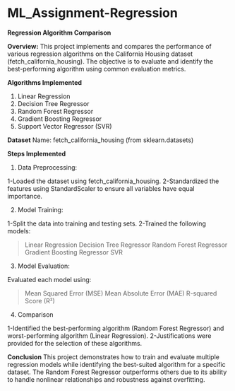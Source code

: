 # ML_Assignment-Regression
**Regression Algorithm Comparison**

**Overview:**
This project implements and compares the performance of various regression algorithms on the California Housing dataset (fetch_california_housing). The objective is to evaluate and identify the best-performing algorithm using common evaluation metrics.

**Algorithms Implemented**
1. Linear Regression
2. Decision Tree Regressor
3. Random Forest Regressor
4. Gradient Boosting Regressor
5. Support Vector Regressor (SVR)

**Dataset**
Name: fetch_california_housing (from sklearn.datasets)

**Steps Implemented**
1. Data Preprocessing:

1-Loaded the dataset using fetch_california_housing.
2-Standardized the features using StandardScaler to ensure all variables have equal importance.

2. Model Training:

1-Split the data into training and testing sets.
2-Trained the following models:
>Linear Regression
>Decision Tree Regressor
>Random Forest Regressor
>Gradient Boosting Regressor
>SVR

3. Model Evaluation:

Evaluated each model using:
>Mean Squared Error (MSE)
>Mean Absolute Error (MAE)
>R-squared Score (R²)

4. Comparison

1-Identified the best-performing algorithm (Random Forest Regressor) and worst-performing algorithm (Linear Regression).
2-Justifications were provided for the selection of these algorithms.


**Conclusion**
This project demonstrates how to train and evaluate multiple regression models while identifying the best-suited algorithm for a specific dataset. The Random Forest Regressor outperforms others due to its ability to handle nonlinear relationships and robustness against overfitting.
